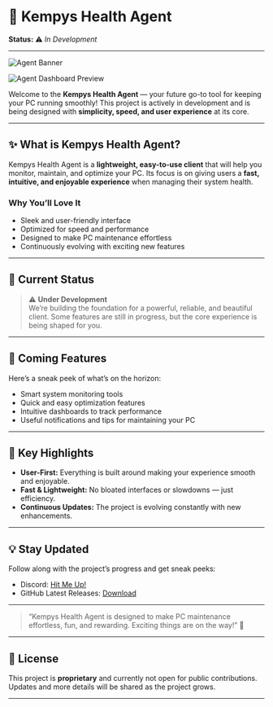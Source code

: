 # 🚀 Kempys Health Agent

**Status:** ⚠️ *In Development*  

---

![Agent Banner](https://pub-e703fe367d8f47ddbffdb6e77e503192.r2.dev/banner.png)

![Agent Dashboard Preview](https://pub-e703fe367d8f47ddbffdb6e77e503192.r2.dev/Screenshot%202025-09-04%20162609.png)

Welcome to the **Kempys Health Agent** — your future go-to tool for keeping your PC running smoothly! This project is actively in development and is being designed with **simplicity, speed, and user experience** at its core.  

---

## ✨ What is Kempys Health Agent?

Kempys Health Agent is a **lightweight, easy-to-use client** that will help you monitor, maintain, and optimize your PC. Its focus is on giving users a **fast, intuitive, and enjoyable experience** when managing their system health.

### Why You’ll Love It

- Sleek and user-friendly interface  
- Optimized for speed and performance  
- Designed to make PC maintenance effortless  
- Continuously evolving with exciting new features  

---

## 🔧 Current Status

> ⚠️ **Under Development**  
> We’re building the foundation for a powerful, reliable, and beautiful client. Some features are still in progress, but the core experience is being shaped for you.  

---

## 🔮 Coming Features

Here’s a sneak peek of what’s on the horizon:

- Smart system monitoring tools  
- Quick and easy optimization features  
- Intuitive dashboards to track performance  
- Useful notifications and tips for maintaining your PC  

---

## 📌 Key Highlights

- **User-First:** Everything is built around making your experience smooth and enjoyable.  
- **Fast & Lightweight:** No bloated interfaces or slowdowns — just efficiency.  
- **Continuous Updates:** The project is evolving constantly with new enhancements.  

---

## 💡 Stay Updated

Follow along with the project’s progress and get sneak peeks:

- Discord: [Hit Me Up!](https://discord.com/users/1206971103612768317)  
- GitHub Latest Releases: [Download](https://github.com/T-J-DEV/health-agent-by-kempy-client/releases)  

---

> “Kempys Health Agent is designed to make PC maintenance effortless, fun, and rewarding. Exciting things are on the way!” 🚀

---

## 📄 License

This project is **proprietary** and currently not open for public contributions. Updates and more details will be shared as the project grows.

---
